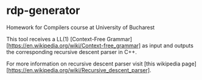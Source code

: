 # rdp-generator
Homework for Compilers course at University of Bucharest

This tool receives a LL(1) [Context-Free Grammar][https://en.wikipedia.org/wiki/Context-free_grammar] as input and outputs the corresponding recursive descent parser in C++.

For more information on recursive descent parser visit [this wikipedia page][https://en.wikipedia.org/wiki/Recursive_descent_parser].

